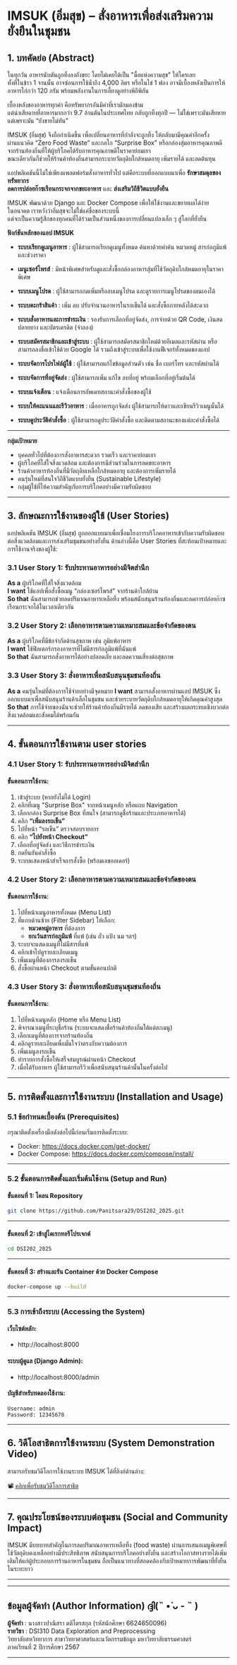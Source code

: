 
# IMSUK (อิ่มสุข) – สั่งอาหารเพื่อส่งเสริมความยั่งยืนในชุมชน

## 1. บทคัดย่อ (Abstract)

ในทุกวัน อาหารนับตันถูกทิ้งลงถังขยะ โดยไม่เคยได้เป็น "มื้อแห่งความสุข" ให้ใครเลย  
ทั้งที่ในข้าว 1 จานนั้น อาจซ่อนการใช้น้ำถึง 4,000 ลิตร หรือในไข่ 1 ฟอง อาจมีเบื้องหลังเป็นการให้อาหารไก่กว่า 120 กรัม พร้อมพลังงานในการเลี้ยงดูอย่างพิถีพิถัน

เบื้องหลังของอาหารทุกคำ คือทรัพยากรอันมีค่าที่เรามักมองข้าม  
แต่น่าเสียดายที่อาหารมากกว่า 9.7 ล้านตันในประเทศไทย กลับถูกทิ้งทุกปี — ไม่ใช่เพราะมันเสียหาย แต่เพราะมัน “ยังขายไม่ทัน”

IMSUK (อิ่มสุข) จึงถือกำเนิดขึ้น เพื่อเปลี่ยนอาหารที่กำลังจะถูกทิ้ง ให้กลับมามีคุณค่าอีกครั้ง  
ผ่านแนวคิด “Zero Food Waste” และกลไก “Surprise Box” หรือกล่องสุ่มอาหารคุณภาพดีจากร้านท้องถิ่นที่ให้ผู้บริโภคได้รับอาหารคุณภาพดีในราคาย่อมเยา  
ขณะเดียวกันก็ช่วยให้ร้านค้าท้องถิ่นสามารถระบายวัตถุดิบใกล้หมดอายุ เพิ่มรายได้ และลดต้นทุน

แอปพลิเคชันนี้ไม่ใช่เพียงแพลตฟอร์มสั่งอาหารทั่วไป แต่คือระบบที่ออกแบบมาเพื่อ **รักษาสมดุลของทรัพยากร**  
**ลดการปล่อยก๊าซเรือนกระจกจากขยะอาหาร** และ **ส่งเสริมวิถีชีวิตแบบยั่งยืน**  


IMSUK พัฒนาด้วย Django และ Docker Compose เพื่อให้ใช้งานและขยายผลได้ง่าย  
ในอนาคต เราหวังว่าอิ่มสุขจะไม่ใช่แค่ชื่อของระบบนี้  
แต่จะเป็นความรู้สึกของทุกคนที่ได้ร่วมเป็นส่วนหนึ่งของการเปลี่ยนแปลงเล็ก ๆ สู่โลกที่ยั่งยืน

**ฟังก์ชันหลักของแอป IMSUK**

- **ระบบเรียกดูเมนูอาหาร** : ผู้ใช้สามารถเรียกดูเมนูทั้งหมด ค้นหาด้วยคำค้น หมวดหมู่ สารก่อภูมิแพ้ และช่วงราคา

- **เมนูเซอร์ไพรส์** : มีหน้าพิเศษสำหรับดูและสั่งซื้อกล่องอาหารสุ่มที่ใช้วัตถุดิบใกล้หมดอายุในราคาพิเศษ

- **ระบบเมนูโปรด** : ผู้ใช้สามารถกดเพิ่มหรือลบเมนูโปรด และดูรายการเมนูโปรดของตนเองได้

- **ระบบตะกร้าสินค้า**  : เพิ่ม ลบ ปรับจำนวนอาหารในรถเข็นได้ และสั่งซื้อภายหลังได้สะดวก

- **ระบบสั่งอาหารและการชำระเงิน**  : รองรับการเลือกที่อยู่จัดส่ง, การจ่ายด้วย QR Code, เงินสดปลายทาง และบัตรเครดิต (จำลอง)

- **ระบบสมัครสมาชิกและเข้าสู่ระบบ** : ผู้ใช้สามารถสมัครสมาชิกใหม่ด้วยอีเมลและรหัสผ่าน หรือสามารถลงชื่อเข้าใช้ด้วย Google ได้ รวมถึงเข้าสู่ระบบเพื่อใช้งานฟีเจอร์ทั้งหมดของแอป

- **ระบบจัดการโปรไฟล์ผู้ใช้**  : ผู้ใช้สามารถแก้ไขข้อมูลส่วนตัว เช่น ชื่อ เบอร์โทร และรหัสผ่านได้

- **ระบบจัดการที่อยู่จัดส่ง**  : ผู้ใช้สามารถเพิ่ม แก้ไข ลบที่อยู่ พร้อมเลือกที่อยู่เริ่มต้นได้

- **ระบบแจ้งเตือน**  : แจ้งเตือนการอัพเดทสถานะคำสั่งซื้อของผู้ใช้

- **ระบบให้คะแนนและรีวิวอาหาร** : เมื่ออาหารถูกจัดส่ง ผู้ใช้สามารถให้ดาวและเขียนรีวิวเมนูนั้นได้

- **ระบบดูประวัติคำสั่งซื้อ**  : ผู้ใช้สามารถดูประวัติคำสั่งซื้อ และติดตามสถานะของแต่ละคำสั่งซื้อได้

---

**กลุ่มเป้าหมาย**

- บุคคลทั่วไปที่ต้องการสั่งอาหารสะดวก รวดเร็ว และราคาย่อมเยา  
- ผู้บริโภคที่ใส่ใจสิ่งแวดล้อม และต้องการมีส่วนร่วมในการลดขยะอาหาร  
- ร้านค้าอาหารท้องถิ่นที่มีวัตถุดิบเหลือใกล้หมดอายุ และต้องการเพิ่มรายได้  
- คนรุ่นใหม่ที่สนใจวิถีชีวิตแบบยั่งยืน (Sustainable Lifestyle)  
- กลุ่มผู้ใช้ที่ให้ความสำคัญกับการบริโภคอย่างมีความรับผิดชอบ 

---

## 3. ลักษณะการใช้งานของผู้ใช้ (User Stories)
แอปพลิเคชัน IMSUK (อิ่มสุข) ถูกออกแบบมาเพื่อเชื่อมโยงการบริโภคอาหารเข้ากับความรับผิดชอบต่อสิ่งแวดล้อมและการส่งเสริมชุมชนอย่างยั่งยืน ด้านล่างนี้คือ User Stories ที่สะท้อนเป้าหมายและการใช้งานจริงของผู้ใช้:


### 3.1 User Story 1: รับประทานอาหารอย่างมีจิตสำนึก
**As a** ผู้บริโภคที่ใส่ใจสิ่งแวดล้อม  
**I want** ใช้แอปเพื่อสั่งซื้อเมนู “กล่องเซอร์ไพรส์” จากร้านค้าใกล้บ้าน  
**So that** ฉันสามารถช่วยลดปริมาณอาหารเหลือทิ้ง พร้อมสนับสนุนร้านท้องถิ่นและลดการปล่อยก๊าซเรือนกระจกได้ในเวลาเดียวกัน


### 3.2 User Story 2: เลือกอาหารตามความเหมาะสมและข้อจำกัดของตน
**As a** ผู้บริโภคที่มีข้อจำกัดด้านสุขภาพ เช่น ภูมิแพ้อาหาร  
**I want** ใช้ฟิลเตอร์กรองอาหารที่ไม่มีสารก่อภูมิแพ้ที่ฉันแพ้  
**So that** ฉันสามารถสั่งอาหารได้อย่างปลอดภัย และลดความเสี่ยงต่อสุขภาพ


### 3.3 User Story 3: สั่งอาหารเพื่อสนับสนุนชุมชนท้องถิ่น
**As a** คนรุ่นใหม่ที่ต้องการใช้จ่ายอย่างมีจุดหมาย 
**I want** สามารถสั่งอาหารผ่านแอป IMSUK ซึ่งออกแบบมาเพื่อสนับสนุนร้านค้าเล็กในชุมชน และช่วยระบายวัตถุดิบใกล้หมดอายุให้เกิดคุณค่าสูงสุด 
**So that** การใช้จ่ายของฉันจะช่วยให้ร้านค้าท้องถิ่นมีรายได้ ลดของเสีย และสร้างผลกระทบเชิงบวกต่อสิ่งแวดล้อมและสังคมได้พร้อมกัน




---

## 4. ขั้นตอนการใช้งานตาม user stories 


### 4.1 User Story 1: รับประทานอาหารอย่างมีจิตสำนึก
#### ขั้นตอนการใช้งาน:
1. เข้าสู่ระบบ (หากยังไม่ได้ Login)
2. คลิกที่เมนู "Surprise Box" จากหน้าเมนูหลัก หรือแถบ Navigation
3. เลือกกล่อง Surprise Box ที่สนใจ (สามารถดูชื่อร้านและประเภทอาหารได้)
4. คลิก **“เพิ่มลงรถเข็น”**
5. ไปที่หน้า “รถเข็น” ตรวจสอบรายการ
6. คลิก **“ไปยังหน้า Checkout”**
7. เลือกที่อยู่จัดส่ง และวิธีการชำระเงิน
8. กดยืนยันคำสั่งซื้อ
9. ระบบแสดงหน้าสำเร็จการสั่งซื้อ (พร้อมเลขออเดอร์)


### 4.2 User Story 2: เลือกอาหารตามความเหมาะสมและข้อจำกัดของตน
#### ขั้นตอนการใช้งาน:
1. ไปที่หน้าเมนูอาหารทั้งหมด (Menu List)
2. ที่แถบด้านซ้าย (Filter Sidebar) ให้เลือก:
   - **หมวดหมู่อาหาร** ที่ต้องการ
   - **ยกเว้นสารก่อภูมิแพ้** ที่แพ้ (เช่น ถั่ว แป้ง นม ฯลฯ)
3. ระบบจะแสดงเมนูที่ไม่มีสารที่แพ้
4. คลิกเข้าไปดูรายละเอียดเมนู
5. เพิ่มเมนูที่ต้องการลงรถเข็น
6. สั่งซื้อผ่านหน้า Checkout ตามขั้นตอนปกติ


### 4.3 User Story 3: สั่งอาหารเพื่อสนับสนุนชุมชนท้องถิ่น
#### ขั้นตอนการใช้งาน:
1. ไปที่หน้าเมนูหลัก (Home หรือ Menu List)
2. พิจารณาเมนูที่ระบุชื่อร้าน (ระบบจะแสดงชื่อร้านค้าท้องถิ่นใต้แต่ละเมนู)
3. เลือกเมนูที่ต้องการจากร้านท้องถิ่น
4. คลิกดูรายละเอียดเพื่อมั่นใจว่าตรงกับความต้องการ
5. เพิ่มเมนูลงรถเข็น
6. ทำรายการสั่งซื้อให้เสร็จสมบูรณ์ผ่านหน้า Checkout
7. เมื่อได้รับอาหาร ผู้ใช้สามารถรีวิวเพื่อสนับสนุนร้านค้านั้นในครั้งต่อไป

---

## 5. การติดตั้งและการใช้งานระบบ (Installation and Usage)

### 5.1 ข้อกำหนดเบื้องต้น (Prerequisites)

กรุณาติดตั้งเครื่องมือดังต่อไปนี้ก่อนเริ่มการติดตั้งระบบ:

- Docker: https://docs.docker.com/get-docker/  
- Docker Compose: https://docs.docker.com/compose/install/  

---

### 5.2 ขั้นตอนการติดตั้งและเริ่มต้นใช้งาน (Setup and Run)

#### ขั้นตอนที่ 1: โคลน Repository

```bash
git clone https://github.com/Panitsara29/DSI202_2025.git
```

---

#### ขั้นตอนที่ 2: เข้าสู่ไดเรกทอรีโปรเจกต์

```bash
cd DSI202_2025
```

---

#### ขั้นตอนที่ 3: สร้างและรัน Container ด้วย Docker Compose

```bash
docker-compose up --build
```

---


### 5.3 การเข้าถึงระบบ (Accessing the System)

#### เว็บไซต์หลัก:

- http://localhost:8000  

#### ระบบผู้ดูแล (Django Admin):

- http://localhost:8000/admin  

#### บัญชีสำหรับทดลองใช้งาน:

```text
Username: admin
Password: 12345678
```

---

## 6. วิดีโอสาธิตการใช้งานระบบ (System Demonstration Video)

สามารถรับชมวิดีโอการใช้งานระบบ IMSUK ได้ที่ลิงก์ด้านล่าง:

📽️ [คลิกเพื่อรับชมวิดีโอการสาธิต](https://youtu.be/eyVqvLxs4GQ)

---

## 7. คุณประโยชน์ของระบบต่อชุมชน (Social and Community Impact)

IMSUK มีบทบาทสำคัญในการลดปริมาณอาหารเหลือทิ้ง (food waste) ผ่านการเสนอเมนูพิเศษที่ใช้วัตถุดิบคงเหลืออย่างมีประสิทธิภาพ สนับสนุนการบริโภคอย่างยั่งยืน และสร้างโอกาสทางรายได้เพิ่มเติมให้แก่ผู้ประกอบการร้านอาหารในชุมชน ถือเป็นแนวทางที่สอดคล้องกับเป้าหมายการพัฒนาที่ยั่งยืนในระยะยาว

---
---

## ข้อมูลผู้จัดทำ (Author Information) ദ്ദി(˵ •̀ ᴗ - ˵ ) 

**ผู้จัดทำ** : นางสาวปาณิสรา ตติไตรสกุล (รหัสนักศึกษา 6624650096)  
**รายวิชา** : DSI310 Data Exploration and Preprocessing  
วิทยาลัยสหวิทยาการ สาขาวิทยาศาสตร์และนวัตกรรมข้อมูล มหาวิทยาลัยธรรมศาสตร์  
ภาคเรียนที่ 2 ปีการศึกษา 2567

---
